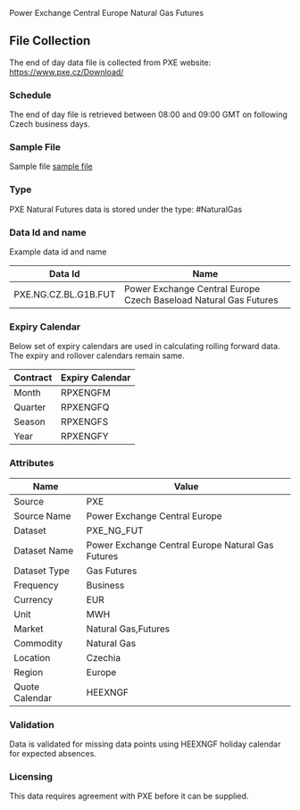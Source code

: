 Power Exchange Central Europe Natural Gas Futures

## File Collection

The end of day data file is collected from PXE website: https://www.pxe.cz/Download/  

### Schedule

The end of day file is retrieved between 08:00 and 09:00 GMT on following Czech business days.

### Sample File

Sample file  [sample file](pathname://static/file-samples/20210716_PXE_Results.csv)

### Type

PXE Natural Futures data is stored under the type: #NaturalGas

### Data Id and name

Example data id and name

|**Data Id**|**Name**|
|-|-|
|PXE.NG.CZ.BL.G1B.FUT|Power Exchange Central Europe Czech Baseload Natural Gas Futures|

### Expiry Calendar

Below set of expiry calendars are used in calculating rolling forward data. The expiry and rollover calendars remain same.

|**Contract**|**Expiry Calendar**|
|-|-|
|Month|RPXENGFM
|Quarter|RPXENGFQ
|Season|RPXENGFS
|Year|RPXENGFY|

### Attributes

|Name|Value|
|-|-|
|Source|PXE|
|Source Name|Power Exchange Central Europe|
|Dataset|PXE_NG_FUT|
|Dataset Name|Power Exchange Central Europe Natural Gas Futures|
|Dataset Type|Gas Futures|
|Frequency|Business|
|Currency|EUR|
|Unit|MWH|
|Market|Natural Gas,Futures|
|Commodity|Natural Gas|
|Location|Czechia|
|Region|Europe|
|Quote Calendar|HEEXNGF|

### Validation

Data is validated for missing data points using HEEXNGF holiday calendar for expected absences.

### Licensing

This data requires agreement with PXE before it can be supplied.
